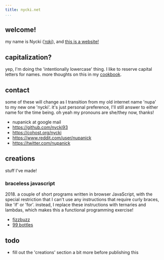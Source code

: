 ```yaml
---
title: nycki.net
...
```


## welcome!

my name is Nycki ([ˈnɪki](http://ipa-reader.xyz/?text=%CB%88n%C9%AAki)), and [this is a website!](http://hrwiki.org/wiki/First_Time_Here%3F)

## capitalization?

yep, I'm doing the 'intentionally lowercase' thing. I like to reserve capital letters for names. more thoughts on this in my [cookbook](https://klay.gay/self-host).

## contact

some of these will change as I transition from my old internet name 'nupa' to my new one 'nycki'. it's just personal preference, I'll still answer to either name for the time being. oh yeah my pronouns are she/they now, thanks!

- nupanick at google mail
- <https://github.com/nycki93>
- <https://cohost.org/nycki>
- <https://www.reddit.com/user/nupanick>
- <https://twitter.com/nupanick>

## creations

stuff I've made!

### braceless javascript
2018\. a couple of short programs written in browser JavaScript, with the special restriction that I can't use any instructions that require curly braces, like 'if' or 'for'. instead, I replace these instructions with ternaries and lambdas, which makes this a functional programming exercise!

- [fizzbuzz](https://github.com/nycki93/braceless-javascript/blob/master/fizzbuzz.html)
- [99 bottles](https://github.com/nycki93/braceless-javascript/blob/master/bottles.html)

## todo

- fill out the 'creations' section a bit more before publishing this
